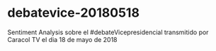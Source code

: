 # debatevice-20180518
Sentiment Analysis sobre el #debateVicepresidencial transmitido por Caracol TV el dia 18 de mayo de 2018

